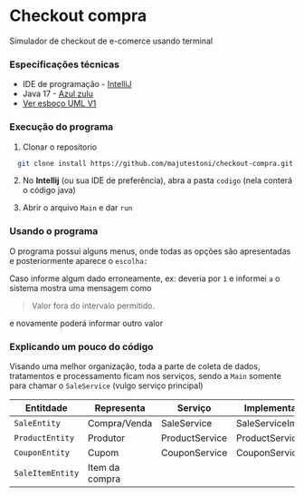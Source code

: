 
# Checkout compra

Simulador de checkout de e-comerce usando terminal

### Especificações técnicas
 * IDE de programação - [IntelliJ](https://www.jetbrains.com/idea/download/?section=windows) 
 * Java 17 - [Azul zulu](https://www.azul.com/downloads/?package=jdk#zulu)
* [Ver esboço UML V1](uml_v1.png)


### Execução do programa
1. Clonar o repositorio 
```bash
  git clone install https://github.com/majutestoni/checkout-compra.git 
```

2. No **Intellij** (ou sua IDE de preferência), abra a pasta `codigo` (nela conterá o código java)

3. Abrir o arquivo `Main` e dar `run`

### Usando o programa
O programa possui alguns menus, onde todas as opções são apresentadas e posteriormente aparece o `escolha:`

Caso informe algum dado erroneamente, ex: deveria por `1` e informei `a` o sistema mostra uma mensagem como 
> Valor fora do intervalo permitido.

e novamente poderá informar outro valor

### Explicando um pouco do código

Visando uma melhor organização, toda a parte de coleta de dados, tratamentos e processamento ficam nos serviços, sendo a `Main` somente para chamar o `SaleService` (vulgo serviço principal) 

| Entitdade | Representa | Serviço | Implementação |
| ------ | ------ | ------ | ------ |
| `SaleEntity` | Compra/Venda | SaleService | SaleServiceImpl |
| `ProductEntity` | Produtor | ProductService | ProductServiceImpl |
| `CouponEntity` | Cupom | CouponService | CouponServiceImpl |
| `SaleItemEntity` | Item da compra |  | |